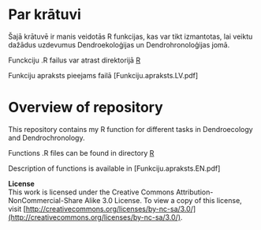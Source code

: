 Par krātuvi
===

Šajā krātuvē ir manis veidotās R funkcijas, kas var tikt izmantotas, lai veiktu dažādus uzdevumus Dendroekoloģijas un Dendrohronoloģijas jomā.

Funckciju .R failus var atrast direktorijā [R](https://github.com/delferts/Dendro/tree/master/R)

Funkciju apraksts pieejams failā [Funkciju.apraksts.LV.pdf]

Overview of repository
===

This repository contains my R function for different tasks in Dendroecology and Dendrochronology.  

Functions .R files can be found in directory [R](https://github.com/delferts/Dendro/tree/master/R)

Description of functions is available in [Funkciju.apraksts.EN.pdf]


**License**   
This work is licensed under the Creative Commons Attribution-NonCommercial-Share Alike 3.0 License.
To view a copy of this license, visit [http://creativecommons.org/licenses/by-nc-sa/3.0/](http://creativecommons.org/licenses/by-nc-sa/3.0/).
